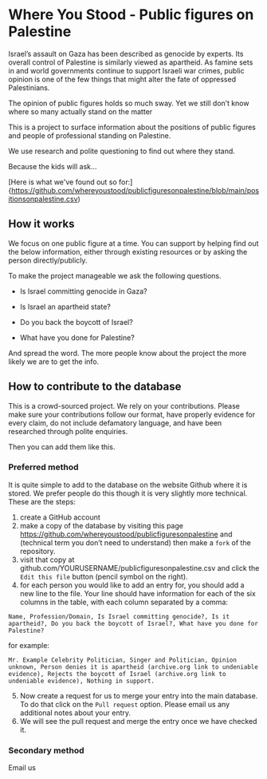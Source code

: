 # Where You Stood - Public figures on Palestine

Israel’s assault on Gaza has been described as genocide by experts. Its overall control of Palestine is similarly viewed as apartheid. As famine sets in and world governments continue to support Israeli war crimes, public opinion is one of the few things that might alter the fate of oppressed Palestinians.

The opinion of public figures holds so much sway.
Yet we still don’t know where so many actually stand on the matter

This is a project to surface information about the positions of public figures and people of professional standing on Palestine.

We use research and polite questioning to find out where they stand.

Because the kids will ask…

[Here is what we've found out so for:]{https://github.com/whereyoustood/publicfiguresonpalestine/blob/main/positionsonpalestine.csv)

## How it works

We focus on one public figure at a time. You can support by helping find out the below information, either through existing resources or by asking the person directly/publicly. 

To make the project manageable we ask the following questions.

- Is Israel committing genocide in Gaza?

- Is Israel an apartheid state?

- Do you back the boycott of Israel?

- What have you done for Palestine?


And spread the word. The more people know about the project the more likely we are to get the info.


## How to contribute to the database

This is a crowd-sourced project. We rely on your contributions. Please make sure your contributions follow our format, have properly evidence for every claim, do not include defamatory language, and have been researched through polite enquiries.

Then you can add them like this.


### Preferred method

It is quite simple to add to the database on the website Github where it is stored. We prefer people do this though it is very slightly more technical. These are the steps:

1) create a GitHub account
2) make a copy of the database by visiting this page https://github.com/whereyoustood/publicfiguresonpalestine and (technical term you don’t need to understand) then make a `fork` of the repository.
3) visit that copy at github.com/YOURUSERNAME/publicfiguresonpalestine.csv and click the `Edit this file` button (pencil symbol on the right).
4) for each person you would like to add an entry for, you should add a new line to the file. Your line should have information for each of the six columns in the table, with each column separated by a comma:

`Name, Profession/Domain, Is Israel committing genocide?, Is it apartheid?, Do you back the boycott of Israel?, What have you done for Palestine?`

for example:

`Mr. Example Celebrity Politician, Singer and Politician, Opinion unknown, Person denies it is apartheid (archive.org link to undeniable evidence), Rejects the boycott of Israel (archive.org link to undeniable evidence), Nothing in support.`

5) Now create a request for us to merge your entry into the main database. To do that click on the `Pull request` option. Please email us any additional notes about your entry.
6) We will see the pull request and merge the entry once we have checked it.


### Secondary method

Email us
